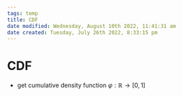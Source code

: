 ```yaml
---
tags: temp
title: CDF
date modified: Wednesday, August 10th 2022, 11:41:31 am
date created: Tuesday, July 26th 2022, 8:33:15 pm
---
```


# CDF
- get cumulative density function $\varphi : \mathbb{R} \rightarrow [0,1]$

